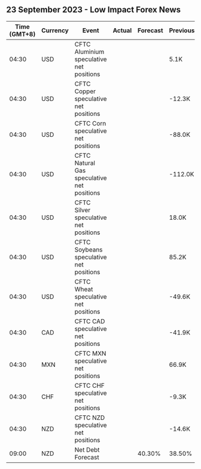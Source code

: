 ## 23 September 2023 - Low Impact Forex News

| Time (GMT+8) | Currency | Event | Actual | Forecast | Previous |
|------|----------|-------|--------|----------|----------|
| 04:30 | USD | CFTC Aluminium speculative net positions |  |  | 5.1K |
| 04:30 | USD | CFTC Copper speculative net positions |  |  | -12.3K |
| 04:30 | USD | CFTC Corn speculative net positions |  |  | -88.0K |
| 04:30 | USD | CFTC Natural Gas speculative net positions |  |  | -112.0K |
| 04:30 | USD | CFTC Silver speculative net positions |  |  | 18.0K |
| 04:30 | USD | CFTC Soybeans speculative net positions |  |  | 85.2K |
| 04:30 | USD | CFTC Wheat speculative net positions |  |  | -49.6K |
| 04:30 | CAD | CFTC CAD speculative net positions |  |  | -41.9K |
| 04:30 | MXN | CFTC MXN speculative net positions |  |  | 66.9K |
| 04:30 | CHF | CFTC CHF speculative net positions |  |  | -9.3K |
| 04:30 | NZD | CFTC NZD speculative net positions |  |  | -14.6K |
| 09:00 | NZD | Net Debt Forecast |  | 40.30% | 38.50% |

